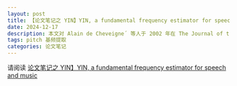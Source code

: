 ```yaml
---
layout: post
title: 【论文笔记之 YIN】YIN, a fundamental frequency estimator for speech and music
date: 2024-12-17
description: 本文对 Alain de Cheveigne´ 等人于 2002 年在 The Journal of the Acoustical Society of America 上发表的论文进行简单地翻译。如有表述不当之处欢迎批评指正。欢迎任何形式的转载，但请务必注明出处。
tags: pitch 基频提取
categories: 论文笔记
---
```


请阅读 [论文笔记之 YIN】YIN, a fundamental frequency estimator for speech and music](/assets/html/paper-yin.html)
